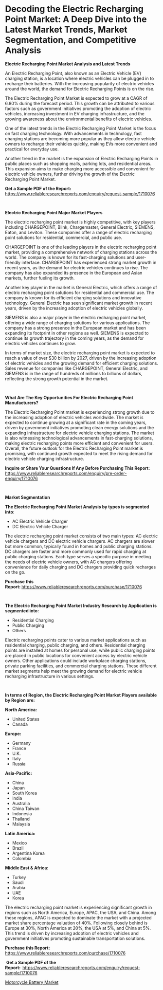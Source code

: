 <p><h1>Decoding the Electric Recharging Point Market: A Deep Dive into the Latest Market Trends, Market Segmentation, and Competitive Analysis</h1></p><p><strong>Electric Recharging Point Market Analysis and Latest Trends</strong></p>
<p><p>An Electric Recharging Point, also known as an Electric Vehicle (EV) charging station, is a location where electric vehicles can be plugged in to recharge their batteries. With the increasing popularity of electric vehicles around the world, the demand for Electric Recharging Points is on the rise.</p><p>The Electric Recharging Point Market is expected to grow at a CAGR of 6.80% during the forecast period. This growth can be attributed to various factors such as government initiatives promoting the adoption of electric vehicles, increasing investment in EV charging infrastructure, and the growing awareness about the environmental benefits of electric vehicles.</p><p>One of the latest trends in the Electric Recharging Point Market is the focus on fast charging technology. With advancements in technology, fast charging stations are becoming more popular as they allow electric vehicle owners to recharge their vehicles quickly, making EVs more convenient and practical for everyday use.</p><p>Another trend in the market is the expansion of Electric Recharging Points in public places such as shopping malls, parking lots, and residential areas. This expansion aims to make charging more accessible and convenient for electric vehicle owners, further driving the growth of the Electric Recharging Point Market.</p></p>
<p><strong>Get a Sample PDF of the Report:&nbsp;</strong> <a href="https://www.reliableresearchreports.com/enquiry/request-sample/1710076">https://www.reliableresearchreports.com/enquiry/request-sample/1710076</a></p>
<p>&nbsp;</p>
<p><strong>Electric Recharging Point Major Market Players</strong></p>
<p><p>The electric recharging point market is highly competitive, with key players including CHARGEPOINT, Blink, Chargemaster, General Electric, SIEMENS, Eaton, and Leviton. These companies offer a range of electric recharging point solutions for residential, commercial, and public use.</p><p>CHARGEPOINT is one of the leading players in the electric recharging point market, providing a comprehensive network of charging stations across the world. The company is known for its fast-charging solutions and user-friendly interface. CHARGEPOINT has experienced strong market growth in recent years, as the demand for electric vehicles continues to rise. The company has also expanded its presence in the European and Asian markets, further fueling its growth.</p><p>Another key player in the market is General Electric, which offers a range of electric recharging point solutions for residential and commercial use. The company is known for its efficient charging solutions and innovative technology. General Electric has seen significant market growth in recent years, driven by the increasing adoption of electric vehicles globally.</p><p>SIEMENS is also a major player in the electric recharging point market, offering a wide range of charging solutions for various applications. The company has a strong presence in the European market and has been expanding its footprint in other regions as well. SIEMENS is expected to continue its growth trajectory in the coming years, as the demand for electric vehicles continues to grow.</p><p>In terms of market size, the electric recharging point market is expected to reach a value of over $30 billion by 2027, driven by the increasing adoption of electric vehicles and the growing demand for efficient charging solutions. Sales revenue for companies like CHARGEPOINT, General Electric, and SIEMENS is in the range of hundreds of millions to billions of dollars, reflecting the strong growth potential in the market.</p></p>
<p>&nbsp;</p>
<p><strong>What Are The Key Opportunities For Electric Recharging Point Manufacturers?</strong></p>
<p><p>The Electric Recharging Point market is experiencing strong growth due to the increasing adoption of electric vehicles worldwide. The market is expected to continue growing at a significant rate in the coming years, driven by government initiatives promoting clean energy solutions and the expanding infrastructure for electric vehicle charging stations. The market is also witnessing technological advancements in fast-charging solutions, making electric recharging points more efficient and convenient for users. Overall, the future outlook for the Electric Recharging Point market is promising, with continued growth expected to meet the rising demand for electric vehicle charging infrastructure.</p></p>
<p><strong>Inquire or Share Your Questions If Any Before Purchasing This Report:</strong> <a href="https://www.reliableresearchreports.com/enquiry/pre-order-enquiry/1710076">https://www.reliableresearchreports.com/enquiry/pre-order-enquiry/1710076</a></p>
<p>&nbsp;</p>
<p><strong>Market Segmentation</strong></p>
<p><strong>The Electric Recharging Point Market Analysis by types is segmented into:</strong></p>
<p><ul><li>AC Electric Vehicle Charger</li><li>DC Electric Vehicle Charger</li></ul></p>
<p><p>The electric recharging point market consists of two main types: AC electric vehicle chargers and DC electric vehicle chargers. AC chargers are slower but more common, typically found in homes and public charging stations. DC chargers are faster and more commonly used for rapid charging at public charging stations. Each type serves a specific purpose in meeting the needs of electric vehicle owners, with AC chargers offering convenience for daily charging and DC chargers providing quick recharges on the go.</p></p>
<p><strong>Purchase this Report:&nbsp;</strong><a href="https://www.reliableresearchreports.com/purchase/1710076">https://www.reliableresearchreports.com/purchase/1710076</a></p>
<p>&nbsp;</p>
<p><strong>The Electric Recharging Point Market Industry Research by Application is segmented into:</strong></p>
<p><ul><li>Residential Charging</li><li>Public Charging</li><li>Others</li></ul></p>
<p><p>Electric recharging points cater to various market applications such as residential charging, public charging, and others. Residential charging points are installed at homes for personal use, while public charging points are placed in public locations for convenient access by electric vehicle owners. Other applications could include workplace charging stations, private parking facilities, and commercial charging stations. These different market segments help meet the growing demand for electric vehicle recharging infrastructure in various settings.</p></p>
<p>&nbsp;</p>
<p><strong>In terms of Region, the Electric Recharging Point Market Players available by Region are:</strong></p>
<p>
    <p> <strong> North America: </strong>
        <ul>
            <li>United States</li>
            <li>Canada</li>
        </ul>
        </p> 
    <p> <strong> Europe: </strong>
        <ul>
            <li>Germany</li>
            <li>France</li>
            <li>U.K.</li>
            <li>Italy</li>
            <li>Russia</li>
        </ul>
        </p> 
    <p> <strong> Asia-Pacific: </strong>
        <ul>
            <li>China</li>
            <li>Japan</li>
            <li>South Korea</li>
            <li>India</li>
            <li>Australia</li>
            <li>China Taiwan</li>
            <li>Indonesia</li>
            <li>Thailand</li>
            <li>Malaysia</li>
        </ul>
        </p> 
    <p> <strong> Latin America: </strong>
        <ul>
            <li>Mexico</li>
            <li>Brazil</li>
            <li>Argentina Korea</li>
            <li>Colombia</li>
        </ul>
        </p> 
    <p> <strong> Middle East & Africa: </strong>
        <ul>
            <li>Turkey</li>
            <li>Saudi</li>
            <li>Arabia</li>
            <li>UAE</li>
            <li>Korea</li>
        </ul>
    </p>
    </p>
<p><p>The electric recharging point market is experiencing significant growth in regions such as North America, Europe, APAC, the USA, and China. Among these regions, APAC is expected to dominate the market with a projected market share percentage valuation of 40%. Following closely behind is Europe at 30%, North America at 20%, the USA at 5%, and China at 5%. This trend is driven by increasing adoption of electric vehicles and government initiatives promoting sustainable transportation solutions.</p></p>
<p><strong>Purchase this Report: </strong><a href="https://www.reliableresearchreports.com/purchase/1710076">https://www.reliableresearchreports.com/purchase/1710076</a></p>
<p>&nbsp;<strong>Get a Sample PDF of the Report:&nbsp;&nbsp;</strong><a href="https://www.reliableresearchreports.com/enquiry/request-sample/1710076">https://www.reliableresearchreports.com/enquiry/request-sample/1710076</a></p>
<p><strong></strong></p>
<p><p><a href="https://github.com/GroverBarry/Market-Research-Report-List-4/blob/main/motorcycle-battery-market.md">Motorcycle Battery Market</a></p></p>
